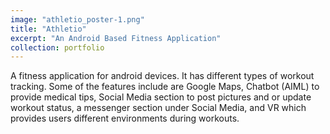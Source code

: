```yaml
---
image: "athletio_poster-1.png"
title: "Athletio"
excerpt: "An Android Based Fitness Application"
collection: portfolio
---
```


A fitness application for android devices. It has different types of workout tracking. Some of the features include are Google Maps, Chatbot (AIML) to provide medical tips, Social Media section to post pictures and or update workout status, a messenger section under Social Media, and VR which provides users different environments during workouts.
